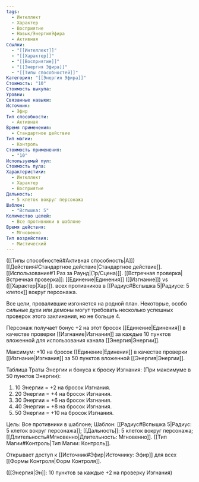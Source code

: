 ```yaml
---
tags:
  - Интеллект
  - Характер
  - Восприятие
  - Навык/ЭнергияЭфира
  - Активная
Ссылки:
  - "[[Интеллект]]"
  - "[[Характер]]"
  - "[[Восприятие]]"
  - "[[Энергия Эфира]]"
  - "[[Типы способностей]]"
Категория: "[[Энергия Эфира]]"
Стоимость: "10"
Стоимость выкупа: 
Уровни: 
Связанные навыки: 
Источник:
  - Эфир
Тип способности:
  - Активная
Время применения:
  - Стандартное действие
Тип магии:
  - Контроль
Стоимость применения:
  - "10"
Используемый пул: 
Стоимость пула: 
Характеристики:
  - Интеллект
  - Характер
  - Восприятие
Дальность:
  - 5 клеток вокруг персонажа
Шаблон:
  - "Вспышка: 5"
Количество целей:
  - Все противники в шаблоне
Время действия:
  - Мгновенно
Тип воздействия:
  - Мистический
---
```

([[Типы способностей#Активная способность|А]]) [[Действия#Стандартное действие|Стандартное действие]]. [[Использование#1 Раз за Раунд|(1р/Сцена)]]. [[Встречная проверка|Встречная проверка]]: [[Единение|Единения]] ([[Изгнание]]) vs ([[Характер|Хар]]). всех противников в [[Радиус#Вспышка 5|Радиусе: 5 клеток]] вокруг персонажа. 

Все цели, провалившие изгоняется на родной план. Некоторые, особо сильные духи или демоны  могут требовать несколько успешных проверок этого заклинания, но не больше 4.

Персонаж получает бонус +2 на этот бросок [[Единение|Единения]] в качестве проверки [[Изгнание|Изгнания]] за каждые 10 пунктов вложенной для использования канала [[Энергия|Энергии]]. 

Максимум: +10 на бросок [[Единение|Единения]] в качестве проверки [[Изгнание|Изгнания]] за 50 пунктов вложенной [[Энергия|Энергии]]. 

Таблица Траты Энергии и бонуса к броску Изгнания:
(При максимуме в 50 пунктов Энергии):

1. 10 Энергии = +2 на бросок Изгнания.
2. 20 Энергии = +4 на бросок Изгнания.
3. 30 Энергии = +6 на бросок Изгнания.
4. 40 Энергии = +8 на бросок Изгнания. 
5. 50 Энергии = +10 на бросок Изгнания.

Цель: Все противники в шаблоне; Шаблон: [[Радиус#Вспышка 5|Радиус: 5 клеток вокруг персонажа]]; [[Дальность]]: 5 клеток вокруг персонажа; [[Длительность#Мгновенно|Длительность: Мгновенно]]. 
[[Тип Магии#Контроль|Тип Магии: Контроль]]. 

Открывает доступ к [[Источник#Эфир|Источнику: Эфир]] для всех [[Формы Контроля|Форм Контроля]]. 

([[Энергия|Эн]]: 10 пунктов за каждые +2 на проверку Изгнания)